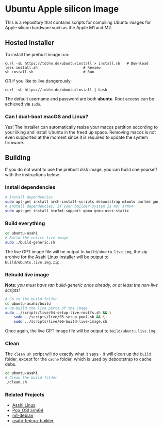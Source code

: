 # Ubuntu Apple silicon Image

This is a repository that contains scripts for compiling Ubuntu images for
Apple silicon hardware such as the Apple M1 and M2.

## Hosted Installer

To install the prebuilt image run:

```
curl -sL https://tobhe.de/ubuntu/install > install.sh	# Download
less install.sh						# Review
sh install.sh						# Run
```

OR if you like to live dangerously:

```
curl -sL https://tobhe.de/ubuntu/install | bash
```

The default username and password are both **ubuntu**. Root access can be achieved via `sudo`.

### Can I dual-boot macOS and Linux?

Yes! The installer can automatically resize your macos partition according to your liking and install
Ubuntu in the freed up space. Removing macos is not even supported at the moment since it is required
to update the system firmware.

## Building

If you do not want to use the prebuilt disk image, you can build one yourself with the instructions below.

### Install dependencies

```sh
# Install dependencies
sudo apt-get install arch-install-scripts debootstrap mtools parted gnupg eatmydata rsync git squashfs-tools zip
# Install dependencies, if your builder system is NOT arm64
sudo apt-get install binfmt-support qemu qemu-user-static
```

### Build everything

```sh
cd ubuntu-asahi
# Build the entire live image
sudo ./build-generic.sh
```

The live GPT image file will be output to `build/ubuntu.live.img`, the zip archive for the Asahi Linux installer
will be output to `build/ubuntu.live.img.zip`.

### Rebuild live image

**Note**: _you must have ran build-generic once already, or at least the non-live scripts!_

```sh
# Go to the build folder
cd ubuntu-asahi/build
# Re-build the live parts of the image
sudo ../scripts/live/04-setup-live-rootfs.sh && \
	sudo ../scripts/live/05-setup-pool.sh && \
	sudo ../scripts/live/06-build-live-image.sh
```

Once again, the live GPT image file will be output to `build/ubuntu.live.img`.

### Clean

The `clean.sh` script will do exactly what it says - it will clean up the `build` folder, except for the `cache` folder, which is used by debootstrap to cache debs.

```sh
cd ubuntu-asahi
# Clean the build folder
./clean.sh
```

### Related Projects

- [Asahi Linux](https://asahilinux.org/)
- [Pop_OS! arm64](https://github.com/pop-os/pop-arm64/)
- [m1-debian](https://git.zerfleddert.de/cgi-bin/gitweb.cgi/m1-debian)
- [asahi-fedora-builder](https://github.com/leifliddy/asahi-fedora-builder)
